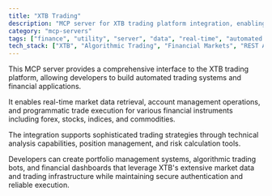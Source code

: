 ```yaml
---
title: "XTB Trading"
description: "MCP server for XTB trading platform integration, enabling automated trading, market data access, and portfolio management."
category: "mcp-servers"
tags: ["finance", "utility", "server", "data", "real-time", "automated trading", "market data", "portfolio management", "algorithmic trading"]
tech_stack: ["XTB", "Algorithmic Trading", "Financial Markets", "REST API", "WebSocket", "Technical Analysis", "Risk Management"]
---
```


This MCP server provides a comprehensive interface to the XTB trading platform, allowing developers to build automated trading systems and financial applications. 

It enables real-time market data retrieval, account management operations, and programmatic trade execution for various financial instruments including forex, stocks, indices, and commodities.

The integration supports sophisticated trading strategies through technical analysis capabilities, position management, and risk calculation tools. 

Developers can create portfolio management systems, algorithmic trading bots, and financial dashboards that leverage XTB's extensive market data and trading infrastructure while maintaining secure authentication and reliable execution.